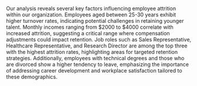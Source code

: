 Our analysis reveals several key factors influencing employee attrition within our organization. 
Employees aged between 25-30 years exhibit higher turnover rates, indicating potential challenges in retaining younger talent. 
Monthly incomes ranging from $2000 to $4000 correlate with increased attrition, suggesting a critical range where compensation adjustments could impact retention. 
Job roles such as Sales Representative, Healthcare Representative, and Research Director are among the top three with the highest attrition rates, highlighting areas for targeted retention strategies. 
Additionally, employees with technical degrees and those who are divorced show a higher tendency to leave, emphasizing the importance of addressing career development and workplace satisfaction tailored to these demographics.
